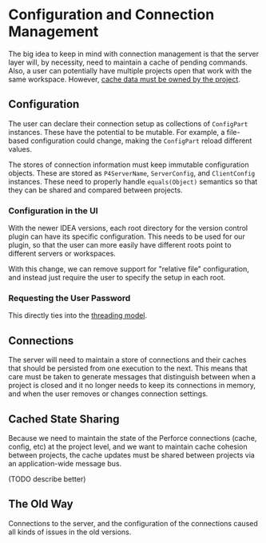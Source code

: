 # Configuration and Connection Management

The big idea to keep in mind with connection management is that
the server layer will, by necessity, need to maintain a cache of pending commands.
Also, a user can potentially have multiple projects open that work with the
same workspace.  However, [cache data must be owned by the project](cache.md).


## Configuration

The user can declare their connection setup as collections of `ConfigPart` instances.
These have the potential to be mutable.  For example, a file-based configuration
could change, making the `ConfigPart` reload different values.

The stores of connection information must keep immutable configuration objects.
These are stored as `P4ServerName`, `ServerConfig`, and `ClientConfig` instances.
These need to properly handle `equals(Object)` semantics so that they can be shared
and compared between projects.

### Configuration in the UI

With the newer IDEA versions, each root directory for the version control plugin can
have its specific configuration.  This needs to be used for our plugin, so that the
user can more easily have different roots point to different servers or workspaces.

With this change, we can remove support for "relative file" configuration, and instead
just require the user to specify the setup in each root.


### Requesting the User Password

This directly ties into the [threading model](threading.md).


## Connections

The server will need to maintain a store of connections and their caches that should
be persisted from one execution to the next.  This means that care must be taken
to generate messages that distinguish between when a project is closed and it no longer
needs to keep its connections in memory, and when the user removes or changes
connection settings.


## Cached State Sharing

Because we need to maintain the state of the Perforce connections (cache, config, etc) at
the project level, and we want to maintain cache cohesion between projects, the cache
updates must be shared between projects via an application-wide message bus.

(TODO describe better)


## The Old Way

Connections to the server, and the configuration of the connections caused all
kinds of issues in the old versions.
